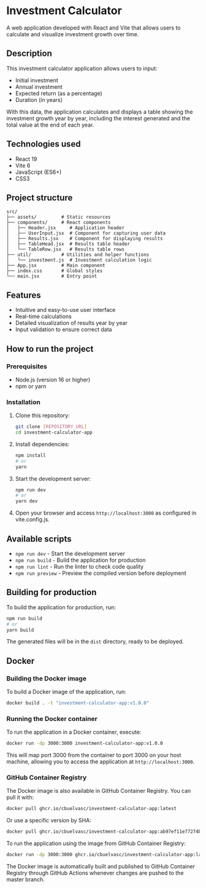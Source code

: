 # Investment Calculator

A web application developed with React and Vite that allows users to calculate and visualize investment growth over time.

## Description

This investment calculator application allows users to input:

- Initial investment
- Annual investment
- Expected return (as a percentage)
- Duration (in years)

With this data, the application calculates and displays a table showing the investment growth year by year, including the interest generated and the total value at the end of each year.

## Technologies used

- React 19
- Vite 6
- JavaScript (ES6+)
- CSS3

## Project structure

```
src/
├── assets/         # Static resources
├── components/     # React components
│   ├── Header.jsx     # Application header
│   ├── UserInput.jsx  # Component for capturing user data
│   ├── Results.jsx    # Component for displaying results
│   ├── TableHead.jsx  # Results table header
│   └── TableRow.jsx   # Results table rows
├── util/           # Utilities and helper functions
│   └── investment.js  # Investment calculation logic
├── App.jsx         # Main component
├── index.css       # Global styles
└── main.jsx        # Entry point
```

## Features

- Intuitive and easy-to-use user interface
- Real-time calculations
- Detailed visualization of results year by year
- Input validation to ensure correct data

## How to run the project

### Prerequisites

- Node.js (version 16 or higher)
- npm or yarn

### Installation

1. Clone this repository:
   ```bash
   git clone [REPOSITORY_URL]
   cd investment-calculator-app
   ```

2. Install dependencies:
   ```bash
   npm install
   # or
   yarn
   ```

3. Start the development server:
   ```bash
   npm run dev
   # or
   yarn dev
   ```

4. Open your browser and access `http://localhost:3000` as configured in vite.config.js.

## Available scripts

- `npm run dev` - Start the development server
- `npm run build` - Build the application for production
- `npm run lint` - Run the linter to check code quality
- `npm run preview` - Preview the compiled version before deployment

## Building for production

To build the application for production, run:

```bash
npm run build
# or
yarn build
```

The generated files will be in the `dist` directory, ready to be deployed.

## Docker

### Building the Docker image

To build a Docker image of the application, run:

```bash
docker build . -t "investment-calculator-app:v1.0.0"
```

### Running the Docker container

To run the application in a Docker container, execute:

```bash
docker run -dp 3000:3000 investment-calculator-app:v1.0.0
```

This will map port 3000 from the container to port 3000 on your host machine, allowing you to access the application at `http://localhost:3000`.

### GitHub Container Registry

The Docker image is also available in GitHub Container Registry. You can pull it with:

```bash
docker pull ghcr.io/cbuelvasc/investment-calculator-app:latest
```

Or use a specific version by SHA:

```bash
docker pull ghcr.io/cbuelvasc/investment-calculator-app:ab97ef11e77274b8596ceab6f8b4d3ce817dd444
```

To run the application using the image from GitHub Container Registry:

```bash
docker run -dp 3000:3000 ghcr.io/cbuelvasc/investment-calculator-app:latest
```

The Docker image is automatically built and published to GitHub Container Registry through GitHub Actions whenever changes are pushed to the master branch.
